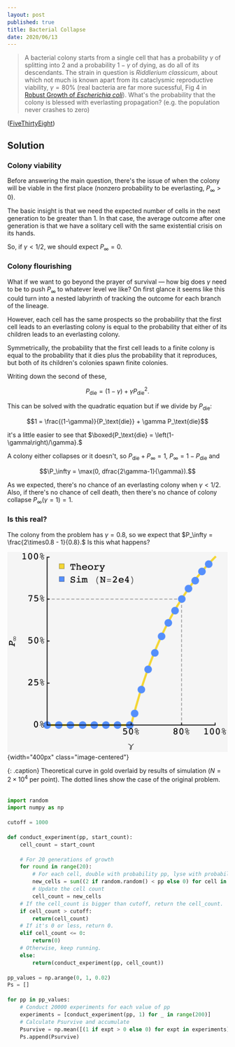 ```yaml
---
layout: post
published: true
title: Bacterial Collapse
date: 2020/06/13
---
```


>A bacterial colony starts from a single cell that has a probability $\gamma$ of splitting into $2$ and a probability $1-\gamma$ of dying, as do all of its descendants. The strain in question is _Riddlerium classicum_, about which not much is known apart from its cataclysmic reproductive viability, $\gamma = 80\%$ (real bacteria are far more sucessful, Fig 4 in [Robust Growth of _Escherichia coli_](https://jun.ucsd.edu/files/publications/RobustGrowth_complete_CurrBiol2010.pdf)). What's the probability that the colony is blessed with everlasting propagation? (e.g. the population never crashes to zero)

<!--more-->

([FiveThirtyEight](https://fivethirtyeight.com/features/how-long-will-the-bacterial-colony-last/))

## Solution

### Colony viability

Before answering the main question, there's the issue of when the colony will be viable in the first place (nonzero probability to be everlasting, $P_\infty > 0$). 

The basic insight is that we need the expected number of cells in the next generation to be greater than $1$. In that case, the average outcome after one generation is that we have a solitary cell with the same existential crisis on its hands. 

So, if $\gamma < 1/2,$ we should expect $P_\infty = 0.$

### Colony flourishing

What if we want to go beyond the prayer of survival — how big does $\gamma$ need to be to push $P_\infty$ to whatever level we like? On first glance it seems like this could turn into a nested labyrinth of tracking the outcome for each branch of the lineage. 

However, each cell has the same prospects so the probability that the first cell leads to an everlasting colony is equal to the probability that either of its children leads to an everlasting colony. 

Symmetrically, the probability that the first cell leads to a finite colony is equal to the probability that it dies plus the probability that it reproduces, but both of its children's colonies spawn finite colonies.

Writing down the second of these, 

$$P_\text{die} = (1-\gamma) + \gamma P_\text{die}^2.$$ 

This can be solved with the quadratic equation but if we divide by $P_\text{die}$: 

$$1 = \frac{(1-\gamma)}{P_\text{die}} + \gamma P_\text{die}$$

it's a little easier to see that $\boxed{P_\text{die} = \left(1-\gamma\right)/\gamma}.$

A colony either collapses or it doesn't, so $P_\text{die} + P_\infty = 1,$ $P_\infty = 1 - P_\text{die}$ and

$$\P_\infty = \max(0, dfrac{2\gamma-1}{\gamma}).$$

As we expected, there's no chance of an everlasting colony when $\gamma < 1/2.$ Also, if there's no chance of cell death, then there's no chance of colony collapse $P_\infty(\gamma = 1) = 1.$

### Is this real?

The colony from the problem has $\gamma = 0.8,$ so we expect that $P_\infty = \frac{2\times0.8 - 1}{0.8}.$ Is this what happens?

![](/img/2020-06-14-bacteria-collapse.png){width="400px" class="image-centered"}

{: .caption}
Theoretical curve in gold overlaid by results of simulation ($N=2\times 10^4$ per point). The dotted lines show the case of the original problem.

```python

import random
import numpy as np

cutoff = 1000

def conduct_experiment(pp, start_count):
    cell_count = start_count

    # For 20 generations of growth
    for round in range(20):
        # For each cell, double with probability pp, lyse with probability (1 - pp)
        new_cells = sum((2 if random.random() < pp else 0) for cell in range(cell_count))
        # Update the cell count
        cell_count = new_cells
    # If the cell_count is bigger than cutoff, return the cell_count.
    if cell_count > cutoff:
        return(cell_count)
    # If it's 0 or less, return 0.
    elif cell_count <= 0:
        return(0)
    # Otherwise, keep running.
    else:
        return(conduct_experiment(pp, cell_count))
        
pp_values = np.arange(0, 1, 0.02)
Ps = []

for pp in pp_values:
    # Conduct 20000 experiments for each value of pp
    experiments = [conduct_experiment(pp, 1) for _ in range(200)]
    # Calculate Psurvive and accumulate
    Psurvive = np.mean([(1 if expt > 0 else 0) for expt in experiments])
    Ps.append(Psurvive)

```






<br>
